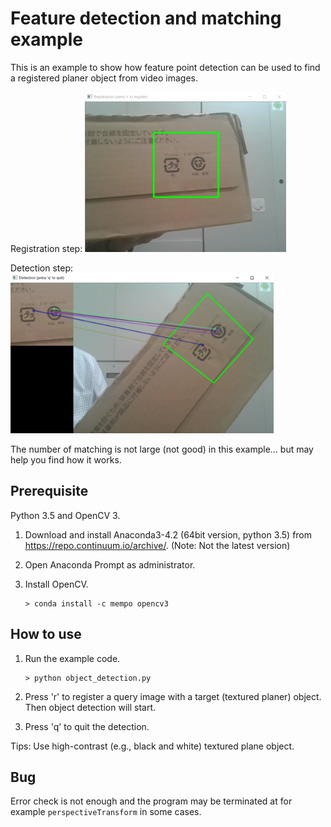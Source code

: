 # Feature detection and matching example

This is an example to show how feature point detection can be used to find a registered planer object from video images.

Registration step:
<img alt="registration" src="registeration.png" height="256">

Detection step:
<img alt="detection" src="detection.png" height="256">

The number of matching is not large (not good) in this example... but may help you find how it works.

## Prerequisite

Python 3.5 and OpenCV 3.

1. Download and install Anaconda3-4.2 (64bit version, python 3.5) from https://repo.continuum.io/archive/. (Note: Not the latest version)
1. Open Anaconda Prompt as administrator.
1. Install OpenCV.
   
   ```
   > conda install -c mempo opencv3
   ```

## How to use

1. Run the example code.

   ```
   > python object_detection.py
   ```

1. Press 'r' to register a query image with a target (textured planer) object. Then object detection will start.
1. Press 'q' to quit the detection.

Tips: Use high-contrast (e.g., black and white) textured plane object.

## Bug

Error check is not enough and the program may be terminated at for example `perspectiveTransform` in some cases.

